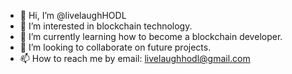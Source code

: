 - 👋 Hi, I’m @livelaughHODL
- 👀 I’m interested in blockchain technology.
- 🌱 I’m currently learning how to become a blockchain developer.
- 💞️ I’m looking to collaborate on future projects.
- 📫 How to reach me by email: livelaughhodl@gmail.com

<!---
livelaughHODL/livelaughHODL is a ✨ special ✨ repository because its `README.md` (this file) appears on your GitHub profile.
You can click the Preview link to take a look at your changes.
--->
